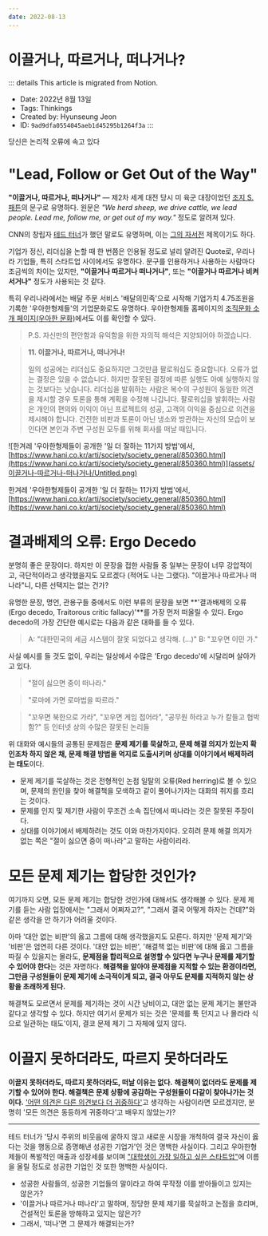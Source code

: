 ```yaml
---
date: 2022-08-13
---
```


# 이끌거나, 따르거나, 떠나거나?

::: details This article is migrated from Notion.

- Date: 2022년 8월 13일
- Tags: Thinkings
- Created by: Hyunseung Jeon
- ID: `9ad9dfa0554045aeb1d45295b1264f3a`
  :::

당신은 논리적 오류에 속고 있다

# "Lead, Follow or Get Out of the Way"

**"이끌거나, 따르거나, 떠나거나"** — 제2차 세계 대전 당시 미 육군 대장이었던 [조지 S. 패튼](https://en.wikipedia.org/wiki/George_S._Patton)의 문구로 유명하다. 원문은 _"We herd sheep, we drive cattle, we lead people. Lead me, follow me, or get out of my way."_ 정도로 알려져 있다.

CNN의 창립자 [테드 터너](https://en.wikipedia.org/wiki/Ted_Turner)가 했던 말로도 유명하며, 이는 [그의 자서전](https://openlibrary.org/books/OL3786202M) 제목이기도 하다.

기업가 정신, 리더십을 논할 때 한 번쯤은 인용될 정도로 널리 알려진 Quote로, 우리나라 기업들, 특히 스타트업 사이에서도 유명하다. 문구를 인용하거나 사용하는 사람마다 조금씩의 차이는 있지만, **"이끌거나 따르거나 떠나거나"**, 또는 **"이끌거나 따르거나 비켜서거나"** 정도가 사용되는 것 같다.

특히 우리나라에서는 배달 주문 서비스 '배달의민족'으로 시작해 기업가치 4.75조원을 기록한 '우아한형제들'의 기업문화로도 유명하다. 우아한형제들 홈페이지의 [조직문화 소개 페이지(우아한 문화)](https://www.woowahan.com/company/history)에서도 이를 확인할 수 있다.

> P.S. 자신만의 편안함과 유익함을 위한 자의적 해석은 지양되어야 하겠습니다.

> **11. 이끌거나, 따르거나, 떠나거나!**
>
> 일의 성공에는 리더십도 중요하지만 그것만큼 팔로워십도 중요합니다. 오류가 없는 결정은 있을 수 없습니다. 하지만 잘못된 결정에 따른 실행도 아예 실행하지 않는 것보다는 낫습니다. 리더십을 발휘하는 사람은 복수의 구성원이 동일한 의견을 제시할 경우 토론을 통해 계획을 수정해 나갑니다. 팔로워십을 발휘하는 사람은 개인의 편의와 이익이 아닌 프로젝트의 성공, 고객의 이익을 중심으로 의견을 제시해야 합니다. 건전한 비판과 토론이 아닌 냉소와 방관하는 자신의 모습이 보인다면 본인과 주변 구성원 모두를 위해 회사를 떠날 때입니다.

![한겨레 '우아한형제들이 공개한 '일 더 잘하는 11가지 방법'에서, [https://www.hani.co.kr/arti/society/society_general/850360.html](https://www.hani.co.kr/arti/society/society_general/850360.html)](assets/이끌거나-따르거나-떠나거나/Untitled.png)

한겨레 '우아한형제들이 공개한 '일 더 잘하는 11가지 방법'에서, [https://www.hani.co.kr/arti/society/society_general/850360.html](https://www.hani.co.kr/arti/society/society_general/850360.html)

# 결과배제의 오류: Ergo Decedo

분명히 좋은 문장이다. 하지만 이 문장을 접한 사람들 중 일부는 문장이 너무 강압적이고, 극단적이라고 생각했을지도 모르겠다 (적어도 나는 그랬다). "이끌거나 따르거나 떠나라"니, 다른 선택지는 없는 건가?

유명한 문장, 명언, 관용구들 중에서도 이런 부류의 문장을 보면 **'결과배제의 오류(Ergo decedo, Traitorous critic fallacy)'**를 가장 먼저 떠올릴 수 있다. Ergo decedo의 가장 간단한 예시로는 다음과 같은 대화를 들 수 있다.

> A: "대한민국의 세금 시스템이 잘못 되었다고 생각해. (…)"
> B: "꼬우면 이민 가."

사실 예시를 들 것도 없이, 우리는 일상에서 수많은 'Ergo decedo'에 시달리며 살아가고 있다.

> "절이 싫으면 중이 떠나라."

> "로마에 가면 로마법을 따르라."

> "꼬우면 북한으로 가라", "꼬우면 게임 접어라", "공무원 하라고 누가 칼들고 협박함?" 등 인터넷 상의 수많은 잘못된 논리들

위 대화와 예시들의 공통된 문제점은 **문제 제기를 묵살하고, 문제 해결 의지가 있는지 확인조차 하지 않은 채, 문제 해결 방법을 억지로 도출시키며 상대를 이야기에서 배제하려는 태도**이다.

- 문제 제기를 묵살하는 것은 전형적인 논점 일탈의 오류(Red herring)로 볼 수 있으며, 문제의 원인을 찾아 해결책을 모색하고 같이 풀어나가자는 대화의 취지를 흐리는 것이다.
- 문제를 인지 및 제기한 사람이 무조건 소속 집단에서 떠나라는 것은 잘못된 주장이다.
- 상대를 이야기에서 배제하려는 것도 이와 마찬가지이다. 오히려 문제 해결 의지가 없는 쪽은 "절이 싫으면 중이 떠나라"고 말하는 사람이리라.

# 모든 문제 제기는 합당한 것인가?

여기까지 오면, 모든 문제 제기는 합당한 것인가에 대해서도 생각해볼 수 있다. 문제 제기를 듣는 사람 입장에서는 "그래서 어쩌자고?", "그래서 결국 어떻게 하자는 건데?"와 같은 생각을 안 하기가 어려울 것이다.

아마 '대안 없는 비판'의 옳고 그름에 대해 생각했을지도 모른다. 하지만 '문제 제기'와 '비판'은 엄연히 다른 것이다. '대안 없는 비판', '해결책 없는 비판'에 대해 옳고 그름을 따질 수 있을지는 몰라도, **문제점을 합리적으로 설명할 수 있다면 누구나 문제를 제기할 수 있어야 한다**는 것은 자명하다. **해결책을 알아야 문제점을 지적할 수 있는 환경이라면, 그만큼 구성원들이 문제 제기에 소극적이게 되고, 결국 아무도 문제를 지적하지 않는 상황을 초래하게 된다.**

해결책도 모르면서 문제를 제기하는 것이 시간 낭비이고, 대안 없는 문제 제기는 불만과 같다고 생각할 수 있다. 하지만 여기서 문제가 되는 것은 '문제를 툭 던지고 나 몰라라 식으로 일관하는 태도'이지, 결코 문제 제기 그 자체에 있지 않다.

# 이끌지 못하더라도, 따르지 못하더라도

**이끌지 못하더라도, 따르지 못하더라도, 떠날 이유는 없다.** **해결책이 없더라도 문제를 제기할 수 있어야 한다. 해결책은 문제 상황에 공감하는 구성원들이 다같이 찾아나가는 것이다.** ['어떤 의견은 다른 의견보다 더 귀중하다'](https://en.wikipedia.org/wiki/Animal_Farm)고 생각하는 사람이라면 모르겠지만, 분명히 '모든 의견은 동등하게 귀중하다'고 배우지 않았는가?

---

테드 터너가 '당시 주위의 비웃음에 굴하지 않고 새로운 시장을 개척하여 결국 자신이 옳다는 것을 행동으로 증명해낸 성공한 기업가'인 것은 명백한 사실이다. 그리고 우아한형제들이 폭발적인 매출과 성장세를 보이며 ["대학생이 가장 일하고 싶은 스타트업"](http://www.datasom.co.kr/news/articleView.html?idxno=117528)에 이름을 올릴 정도로 성공한 기업인 것 또한 명백한 사실이다.

- 성공한 사람들의, 성공한 기업들의 말이라고 하여 무작정 이를 받아들이고 있지는 않은가?
- '이끌거나 따르거나 떠나라'고 말하며, 정당한 문제 제기를 묵살하고 논점을 흐리며, 건설적인 토론을 방해하고 있지는 않은가?
- 그래서, '떠나'면 그 문제가 해결되는가?
